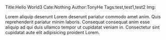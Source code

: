 Title:Hello World3
Cate:Nothing
Author:TonyHe
Tags:test,test1,test2
Img:

Lorem aliquip deserunt Lorem deserunt pariatur commodo amet anim. Quis reprehenderit pariatur minim laboris. Consequat consequat anim esse aliquip ad qui duis ullamco tempor ut cupidatat veniam in. Consectetur sint cupidatat aute elit adipisicing proident Lorem.